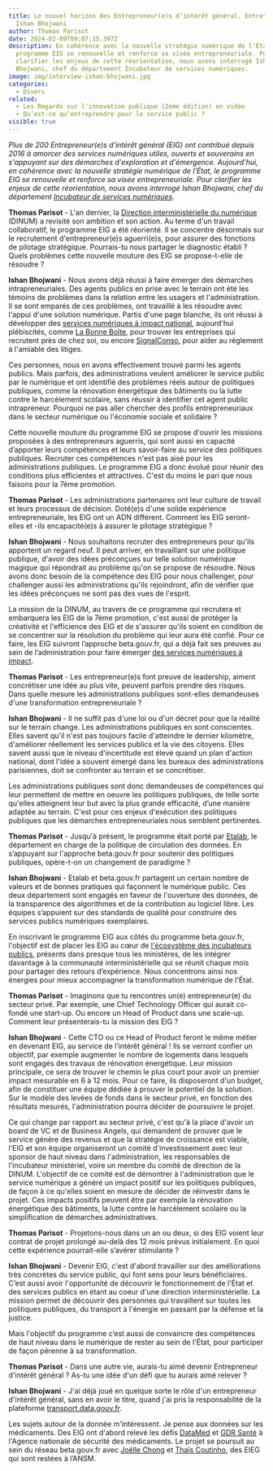 ```yaml
---
title: Le nouvel horizon des Entrepreneur(e)s d’intérêt général. Entretien avec
  Ishan Bhojwani
author: Thomas Parisot
date: 2024-02-09T09:07:15.397Z
description: En cohérence avec la nouvelle stratégie numérique de l'État, le
  programme EIG se renouvelle et renforce sa visée entrepreneuriale. Pour
  clarifier les enjeux de cette réorientation, nous avons interrogé Ishan
  Bhojwani, chef du département Incubateur de services numériques.
image: img/interview-ishan-bhojwani.jpg
categories:
  - Divers
related:
  - Les Regards sur l'innovation publique (2ème édition) en vidéo
  - Qu’est-ce qu’entreprendre pour le service public ?
visible: true
---
```

*Plus de 200 Entrepreneur(e)s d'intérêt général (EIG) ont contribué depuis 2016 à amorcer des services numériques utiles, ouverts et souverains en s'appuyant sur des démarches d'exploration et d'émergence. Aujourd'hui, en cohérence avec la nouvelle stratégie numérique de l'État, le programme EIG se renouvelle et renforce sa visée entrepreneuriale. Pour clarifier les enjeux de cette réorientation, nous avons interrogé Ishan Bhojwani, chef du département [Incubateur de services numériques](https://beta.gouv.fr/incubateurs/dinum.html).*

**Thomas Parisot** - L'an dernier, la [Direction interministérielle du numérique](https://www.numerique.gouv.fr/dinum/) (DINUM) a revisité son ambition et son action. Au terme d'un travail collaboratif, le programme EIG a été réorienté. Il se concentre désormais sur le recrutement d'entrepreneur(e)s aguerri(e)s, pour assurer des fonctions de pilotage stratégique. Pourrais-tu nous partager le diagnostic établi ? Quels problèmes cette nouvelle mouture des EIG se propose-t-elle de résoudre ?

**Ishan Bhojwani** - Nous avons déjà réussi à faire émerger des démarches intrapreneuriales. Des agents publics en prise avec le terrain ont été les témoins de problèmes dans la relation entre les usagers et l'administration. Il se sont emparés de ces problèmes, ont travaillé à les résoudre avec l'appui d'une solution numérique. Partis d'une page blanche, ils ont réussi à développer des [services numériques à impact national](https://beta.gouv.fr/realisations/), aujourd'hui plébiscités, comme [La Bonne Boîte](https://labonneboite.pole-emploi.fr/), pour trouver les entreprises qui recrutent près de chez soi, ou encore [SignalConso](https://signal.conso.gouv.fr/), pour aider au règlement à l'amiable des litiges.

Ces personnes, nous en avons effectivement trouvé parmi les agents publics. Mais parfois, des administrations veulent améliorer le service public par le numérique et ont identifié des problèmes réels autour de politiques publiques, comme la rénovation énergétique des bâtiments ou la lutte contre le harcèlement scolaire, sans réussir à identifier cet agent public intrapreneur. Pourquoi ne pas aller chercher des profils entrepreneuriaux dans le secteur numérique ou l'économie sociale et solidaire ?

Cette nouvelle mouture du programme EIG se propose d'ouvrir les missions proposées à des entrepreneurs aguerris, qui sont aussi en capacité d’apporter leurs compétences et leurs savoir-faire au service des politiques publiques. Recruter ces compétences n'est pas aisé pour les administrations publiques. Le programme EIG a donc évolué pour réunir des conditions plus efficientes et attractives. C'est du moins le pari que nous faisons pour la 7ème promotion.

**Thomas Parisot** - Les administrations partenaires ont leur culture de travail et leurs processus de décision. Doté(e)s d'une solide expérience entrepreneuriale, les EIG ont un ADN différent. Comment les EIG seront-elles et -ils encapacité(e)s à assurer le pilotage stratégique ?

**Ishan Bhojwani** - Nous souhaitons recruter des entrepreneurs pour qu'ils apportent un regard neuf. Il peut arriver, en travaillant sur une politique publique, d'avoir des idées préconçues sur telle solution numérique magique qui répondrait au problème qu'on se propose de résoudre. Nous avons donc besoin de la compétence des EIG pour nous challenger, pour challenger aussi les administrations qu'ils rejoindront, afin de vérifier que les idées préconçues ne sont pas des vues de l'esprit.

La mission de la DINUM, au travers de ce programme qui recrutera et embarquera les EIG de la 7ème promotion, c'est aussi de protéger la créativité et l'efficience des EIG et de s'assurer qu'ils soient en condition de se concentrer sur la résolution du problème qui leur aura été confié. Pour ce faire, les EIG suivront l’approche beta.gouv.fr, qui a déjà fait ses preuves au sein de l’administration pour faire émerger [des services numériques à impact](https://beta.gouv.fr/startups?national_impact=true).

**Thomas Parisot** - Les entrepreneur(e)s font preuve de leadership, aiment concrétiser une idée au plus vite, peuvent parfois prendre des risques. Dans quelle mesure les administrations publiques sont-elles demandeuses d'une transformation entrepreneuriale ?

**Ishan Bhojwani** - Il ne suffit pas d'une loi ou d'un décret pour que la réalité sur le terrain change. Les administrations publiques en sont conscientes. Elles savent qu'il n'est pas toujours facile d'atteindre le dernier kilomètre, d'améliorer réellement les services publics et la vie des citoyens. Elles savent aussi que le niveau d'incertitude est élevé quand un plan d'action national, dont l'idée a souvent émergé dans les bureaux des administrations parisiennes, doit se confronter au terrain et se concrétiser.

Les administrations publiques sont donc demandeuses de compétences qui leur permettent de mettre en oeuvre les politiques publiques, de telle sorte qu'elles atteignent leur but avec la plus grande efficacité, d’une manière adaptée au terrain. C'est pour ces enjeux d'exécution des politiques publiques que les démarches entrepreneuriales nous semblent pertinentes.

**Thomas Parisot** - Jusqu'à présent, le programme était porté par [Etalab](https://etalab.gouv.fr/), le département en charge de la politique de circulation des données. En s’appuyant sur l'approche beta.gouv.fr pour soutenir des politiques publiques, opère-t-on un changement de paradigme ?

**Ishan Bhojwani** - Etalab et beta.gouv.fr partagent un certain nombre de valeurs et de bonnes pratiques qui façonnent le numérique public. Ces deux département sont engagés en faveur de l'ouverture des données, de la transparence des algorithmes et de la contribution au logiciel libre. Les équipes s’appuient sur des standards de qualité pour construire des services publics numériques exemplaires.

En inscrivant le programme EIG aux côtés du programme beta.gouv.fr, l'objectif est de placer les EIG au cœur de [l'écosystème des incubateurs publics](https://beta.gouv.fr/incubateurs/), présents dans presque tous les ministères, de les intégrer davantage à la communauté interministérielle qui se réunit chaque mois pour partager des retours d’expérience. Nous concentrons ainsi nos énergies pour mieux accompagner la transformation numérique de l'État.

**Thomas Parisot** - Imaginons que tu rencontres un(e) entrepreneur(e) du secteur privé. Par exemple, une Chief Technology Officer qui aurait co-fondé une start-up. Ou encore un Head of Product dans une scale-up. Comment leur présenterais-tu la mission des EIG ?

**Ishan Bhojwani** - Cette CTO ou ce Head of Product feront le même métier en devenant EIG, au service de l’intérêt général ! Ils se verront confier un objectif, par exemple augmenter le nombre de logements dans lesquels sont engagés des travaux de rénovation énergétique. Leur mission principale, ce sera de trouver le chemin le plus court pour avoir un premier impact mesurable en 6 à 12 mois. Pour ce faire, ils disposeront d'un budget, afin de constituer une équipe dédiée à prouver le potentiel de la solution. Sur le modèle des levées de fonds dans le secteur privé, en fonction des résultats mesurés, l'administration pourra décider de poursuivre le projet.

Ce qui change par rapport au secteur privé, c'est qu'à la place d'avoir un board de VC et de Business Angels, qui demandent de prouver que le service génère des revenus et que la stratégie de croissance est viable, l'EIG et son équipe organiseront un comité d'investissement avec leur sponsor de haut niveau dans l'administration, les responsables de l'incubateur ministériel, voire un membre du comité de direction de la DINUM. L'objectif de ce comité est de démontrer à l'administration que le service numérique a généré un impact positif sur les politiques publiques, de façon à ce qu'elles soient en mesure de décider de réinvestir dans le projet. Ces impacts positifs peuvent être par exemple la rénovation énergétique des bâtiments, la lutte contre le harcèlement scolaire ou la simplification de démarches administratives.

**Thomas Parisot** - Projetons-nous dans un an ou deux, si des EIG voient leur contrat de projet prolongé au-delà des 12 mois prévus initialement. En quoi cette expérience pourrait-elle s’avérer stimulante ?

**Ishan Bhojwani** - Devenir EIG, c'est d'abord travailler sur des améliorations très concrètes du service public, qui font sens pour leurs bénéficiaires. C’est aussi avoir l'opportunité de découvrir le fonctionnement de l'État et des services publics en étant au coeur d'une direction interministérielle. La mission permet de découvrir des personnes qui travaillent sur toutes les politiques publiques, du transport à l'énergie en passant par la défense et la justice.

Mais l'objectif du programme c’est aussi de convaincre des compétences de haut niveau dans le numérique de rester au sein de l'État, pour participer de façon pérenne à sa transformation.

**Thomas Parisot** - Dans une autre vie, aurais-tu aimé devenir Entrepreneur d'intérêt général ? As-tu une idée d'un défi que tu aurais aimé relever ?

**Ishan Bhojwani** - J'ai déjà joué en quelque sorte le rôle d'un entrepreneur d'intérêt général, sans en avoir le titre, quand j'ai pris la responsabilité de la plateforme [transport.data.gouv.fr](http://transport.data.gouv.fr/).

Les sujets autour de la donnée m'intéressent. Je pense aux données sur les médicaments. Des EIG ont d'abord relevé les défis [DataMed](https://www.eig.numerique.gouv.fr/defis/datamed/) et [GDR Santé](https://www.eig.numerique.gouv.fr/defis/gdr-sante/) à l'Agence nationale de sécurité des médicaments. Le projet se poursuit au sein du réseau beta.gouv.fr avec [Joëlle Chong](https://www.eig.numerique.gouv.fr/personnes/joelle-chong/) et [Thaïs Coutinho](https://www.eig.numerique.gouv.fr/personnes/thais-coutinho/), des EIEG qui sont restées à l’ANSM.
